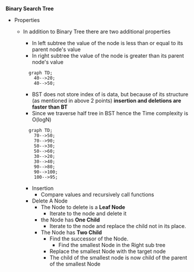 **Binary Search Tree**
- Properties
  - In addition to Binary Tree there are two additional properties
    - In left subtree the value of the node is less than or equal to its parent node's value
    - In right subtree the value of the node is greater than its parent node's value
    ```mermaid
      graph TD;
        40-->20;
        40-->50;
    ```
    
    - BST does not store index of is data, but because of its structure (as mentioned in above 2 points) **insertion and deletions are faster than BT**
    - Since we traverse half tree in BST hence the Time complexity is O(logN)
    ```mermaid
      graph TD;
        70-->50;
        70-->90;
        50-->30;
        50-->60;
        30-->20;
        30-->40;
        90-->80;
        90-->100;
        100-->95;
    ```
    - Insertion
      - Compare values and recursively call functions
    - Delete A Node
      - The Node to delete is a **Leaf Node**
        - Iterate to the node and delete it
      - the Node has **One Child**
        - Iterate to the node and replace the child not in its place.
      - The Node has **Two Child**
        - Find the successor of the Node.
          - Find the smallest Node in the Right sub tree
        - Replace the smallest Node with the target node
        - The child of the smallest node is now child of the parent of the smallest Node